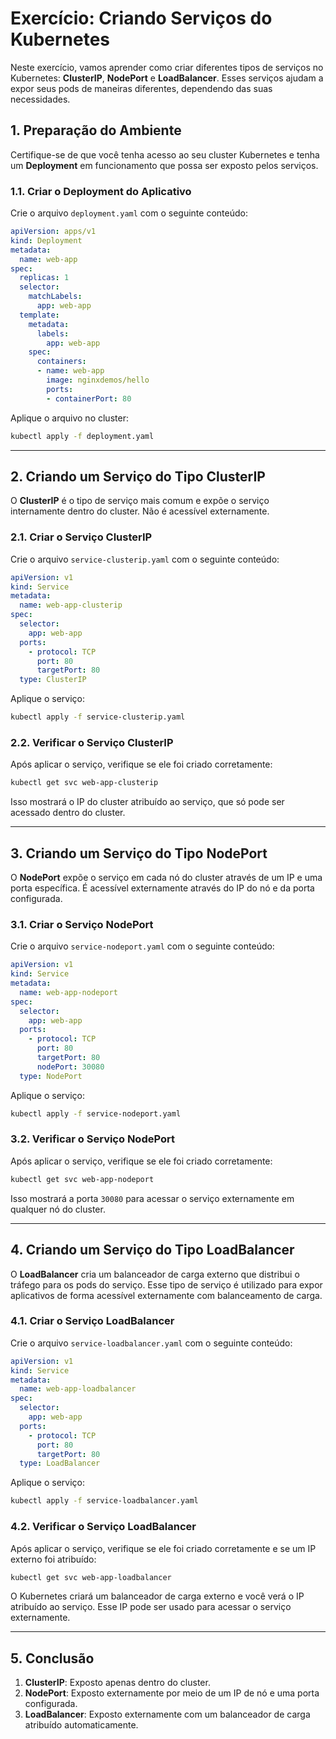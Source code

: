 # Exercício: Criando Serviços do Kubernetes

Neste exercício, vamos aprender como criar diferentes tipos de serviços no Kubernetes: **ClusterIP**, **NodePort** e **LoadBalancer**. Esses serviços ajudam a expor seus pods de maneiras diferentes, dependendo das suas necessidades.

## 1. Preparação do Ambiente

Certifique-se de que você tenha acesso ao seu cluster Kubernetes e tenha um **Deployment** em funcionamento que possa ser exposto pelos serviços.

### 1.1. Criar o Deployment do Aplicativo

Crie o arquivo `deployment.yaml` com o seguinte conteúdo:

```yaml
apiVersion: apps/v1
kind: Deployment
metadata:
  name: web-app
spec:
  replicas: 1
  selector:
    matchLabels:
      app: web-app
  template:
    metadata:
      labels:
        app: web-app
    spec:
      containers:
      - name: web-app
        image: nginxdemos/hello
        ports:
        - containerPort: 80
```

Aplique o arquivo no cluster:

```bash
kubectl apply -f deployment.yaml
```

---

## 2. Criando um Serviço do Tipo ClusterIP

O **ClusterIP** é o tipo de serviço mais comum e expõe o serviço internamente dentro do cluster. Não é acessível externamente.

### 2.1. Criar o Serviço ClusterIP

Crie o arquivo `service-clusterip.yaml` com o seguinte conteúdo:

```yaml
apiVersion: v1
kind: Service
metadata:
  name: web-app-clusterip
spec:
  selector:
    app: web-app
  ports:
    - protocol: TCP
      port: 80
      targetPort: 80
  type: ClusterIP
```

Aplique o serviço:

```bash
kubectl apply -f service-clusterip.yaml
```

### 2.2. Verificar o Serviço ClusterIP

Após aplicar o serviço, verifique se ele foi criado corretamente:

```bash
kubectl get svc web-app-clusterip
```

Isso mostrará o IP do cluster atribuído ao serviço, que só pode ser acessado dentro do cluster.

---

## 3. Criando um Serviço do Tipo NodePort

O **NodePort** expõe o serviço em cada nó do cluster através de um IP e uma porta específica. É acessível externamente através do IP do nó e da porta configurada.

### 3.1. Criar o Serviço NodePort

Crie o arquivo `service-nodeport.yaml` com o seguinte conteúdo:

```yaml
apiVersion: v1
kind: Service
metadata:
  name: web-app-nodeport
spec:
  selector:
    app: web-app
  ports:
    - protocol: TCP
      port: 80
      targetPort: 80
      nodePort: 30080
  type: NodePort
```

Aplique o serviço:

```bash
kubectl apply -f service-nodeport.yaml
```

### 3.2. Verificar o Serviço NodePort

Após aplicar o serviço, verifique se ele foi criado corretamente:

```bash
kubectl get svc web-app-nodeport
```

Isso mostrará a porta `30080` para acessar o serviço externamente em qualquer nó do cluster.

---

## 4. Criando um Serviço do Tipo LoadBalancer

O **LoadBalancer** cria um balanceador de carga externo que distribui o tráfego para os pods do serviço. Esse tipo de serviço é utilizado para expor aplicativos de forma acessível externamente com balanceamento de carga.

### 4.1. Criar o Serviço LoadBalancer

Crie o arquivo `service-loadbalancer.yaml` com o seguinte conteúdo:

```yaml
apiVersion: v1
kind: Service
metadata:
  name: web-app-loadbalancer
spec:
  selector:
    app: web-app
  ports:
    - protocol: TCP
      port: 80
      targetPort: 80
  type: LoadBalancer
```

Aplique o serviço:

```bash
kubectl apply -f service-loadbalancer.yaml
```

### 4.2. Verificar o Serviço LoadBalancer

Após aplicar o serviço, verifique se ele foi criado corretamente e se um IP externo foi atribuído:

```bash
kubectl get svc web-app-loadbalancer
```

O Kubernetes criará um balanceador de carga externo e você verá o IP atribuído ao serviço. Esse IP pode ser usado para acessar o serviço externamente.

---

## 5. Conclusão

1. **ClusterIP**: Exposto apenas dentro do cluster.
2. **NodePort**: Exposto externamente por meio de um IP de nó e uma porta configurada.
3. **LoadBalancer**: Exposto externamente com um balanceador de carga atribuído automaticamente.

